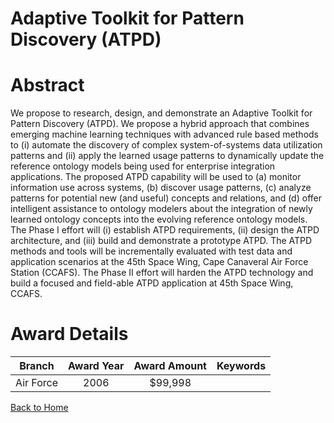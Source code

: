 
Adaptive Toolkit for Pattern Discovery (ATPD)
=============================================

# Abstract


We propose to research, design, and demonstrate an Adaptive Toolkit for Pattern Discovery (ATPD).  We propose a hybrid approach that combines emerging machine learning techniques with advanced rule based methods to (i) automate the discovery of complex system-of-systems data utilization patterns and (ii) apply the learned usage patterns to dynamically update the reference ontology models being used for enterprise integration applications.  The proposed ATPD capability will be used to (a) monitor information use across systems, (b) discover usage patterns, (c) analyze patterns for potential new (and useful) concepts and relations, and (d) offer intelligent assistance to ontology modelers about the integration of newly learned ontology concepts into the evolving reference ontology models.  The Phase I effort will (i) establish ATPD requirements, (ii) design the ATPD architecture, and (iii) build and demonstrate a prototype ATPD.  The ATPD methods and tools will be incrementally evaluated with test data and application scenarios at the 45th Space Wing, Cape Canaveral Air Force Station (CCAFS).  The Phase II effort will harden the ATPD technology and build a focused and field-able ATPD application at 45th Space Wing, CCAFS.  

# Award Details

|Branch|Award Year|Award Amount|Keywords|
| :---: | :---: | :---: | :---: |
|Air Force|2006|$99,998||
  
  


[Back to Home](https://github.com/chrischow/dod_sbir_awards/Reports/CC/#1292)